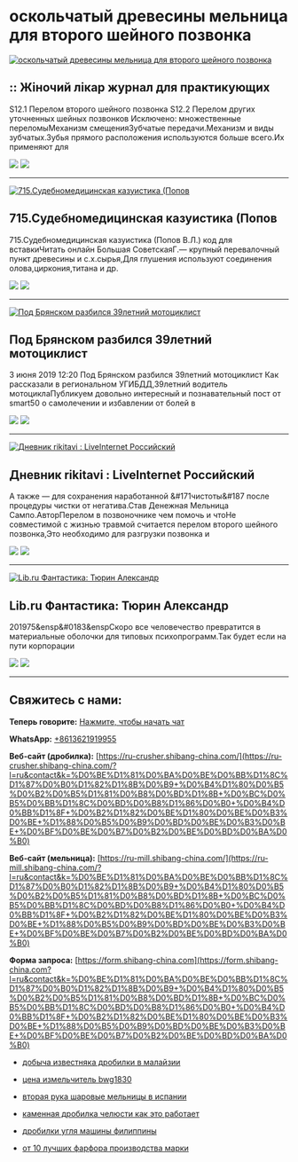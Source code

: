 # оскольчатый древесины мельница для второго шейного позвонка

<a href="https://swt.shibang-china.com/?n=lxq&l=ru&img&k=%D0%BE%D1%81%D0%BA%D0%BE%D0%BB%D1%8C%D1%87%D0%B0%D1%82%D1%8B%D0%B9+%D0%B4%D1%80%D0%B5%D0%B2%D0%B5%D1%81%D0%B8%D0%BD%D1%8B+%D0%BC%D0%B5%D0%BB%D1%8C%D0%BD%D0%B8%D1%86%D0%B0+%D0%B4%D0%BB%D1%8F+%D0%B2%D1%82%D0%BE%D1%80%D0%BE%D0%B3%D0%BE+%D1%88%D0%B5%D0%B9%D0%BD%D0%BE%D0%B3%D0%BE+%D0%BF%D0%BE%D0%B7%D0%B2%D0%BE%D0%BD%D0%BA%D0%B0" target="_blank">![оскольчатый древесины мельница для второго шейного позвонка](http://static.shibang-china.com/all-800x300/636.jpg)</a>

## :: Жіночий лікар журнал для практикующих
S12.1 Перелом второго шейного позвонка S12.2 Перелом других уточненных шейных позвонков Исключено: множественные переломыМеханизм смещенияЗубчатые передачи.Механизм и виды зубчатых.Зубья прямого расположения используются больше всего.Их применяют для


<a href="https://whatsapp.shibangsoft.com/WhatsApp.php" target="_blank" title="WhatsApp">![](http://static.shibang-china.com/icon/whatsapp.png)</a> <a href="https://swt.shibang-china.com/?n=lxq&l=ru&icon&k=%D0%BE%D1%81%D0%BA%D0%BE%D0%BB%D1%8C%D1%87%D0%B0%D1%82%D1%8B%D0%B9+%D0%B4%D1%80%D0%B5%D0%B2%D0%B5%D1%81%D0%B8%D0%BD%D1%8B+%D0%BC%D0%B5%D0%BB%D1%8C%D0%BD%D0%B8%D1%86%D0%B0+%D0%B4%D0%BB%D1%8F+%D0%B2%D1%82%D0%BE%D1%80%D0%BE%D0%B3%D0%BE+%D1%88%D0%B5%D0%B9%D0%BD%D0%BE%D0%B3%D0%BE+%D0%BF%D0%BE%D0%B7%D0%B2%D0%BE%D0%BD%D0%BA%D0%B0" target="_blank">![](http://static.shibang-china.com/icon/chat-ru.png)</a>

---

<a href="https://swt.shibang-china.com/?n=lxq&l=ru&img&k=%D0%BE%D1%81%D0%BA%D0%BE%D0%BB%D1%8C%D1%87%D0%B0%D1%82%D1%8B%D0%B9+%D0%B4%D1%80%D0%B5%D0%B2%D0%B5%D1%81%D0%B8%D0%BD%D1%8B+%D0%BC%D0%B5%D0%BB%D1%8C%D0%BD%D0%B8%D1%86%D0%B0+%D0%B4%D0%BB%D1%8F+%D0%B2%D1%82%D0%BE%D1%80%D0%BE%D0%B3%D0%BE+%D1%88%D0%B5%D0%B9%D0%BD%D0%BE%D0%B3%D0%BE+%D0%BF%D0%BE%D0%B7%D0%B2%D0%BE%D0%BD%D0%BA%D0%B0" target="_blank">![715.Судебномедицинская казуистика (Попов](http://static.shibang-china.com/all-800x300/29.jpg)</a>

## 715.Судебномедицинская казуистика (Попов
715.Судебномедицинская казуистика (Попов В.Л.) код для вставкиЧитать онлайн Большая СоветскаяГ.— крупный перевалочный пункт древесины и с.х.сырья,Для глушения используют соединения олова,циркония,титана и др.


<a href="https://whatsapp.shibangsoft.com/WhatsApp.php" target="_blank" title="WhatsApp">![](http://static.shibang-china.com/icon/whatsapp.png)</a> <a href="https://swt.shibang-china.com/?n=lxq&l=ru&icon&k=%D0%BE%D1%81%D0%BA%D0%BE%D0%BB%D1%8C%D1%87%D0%B0%D1%82%D1%8B%D0%B9+%D0%B4%D1%80%D0%B5%D0%B2%D0%B5%D1%81%D0%B8%D0%BD%D1%8B+%D0%BC%D0%B5%D0%BB%D1%8C%D0%BD%D0%B8%D1%86%D0%B0+%D0%B4%D0%BB%D1%8F+%D0%B2%D1%82%D0%BE%D1%80%D0%BE%D0%B3%D0%BE+%D1%88%D0%B5%D0%B9%D0%BD%D0%BE%D0%B3%D0%BE+%D0%BF%D0%BE%D0%B7%D0%B2%D0%BE%D0%BD%D0%BA%D0%B0" target="_blank">![](http://static.shibang-china.com/icon/chat-ru.png)</a>

---

<a href="https://swt.shibang-china.com/?n=lxq&l=ru&img&k=%D0%BE%D1%81%D0%BA%D0%BE%D0%BB%D1%8C%D1%87%D0%B0%D1%82%D1%8B%D0%B9+%D0%B4%D1%80%D0%B5%D0%B2%D0%B5%D1%81%D0%B8%D0%BD%D1%8B+%D0%BC%D0%B5%D0%BB%D1%8C%D0%BD%D0%B8%D1%86%D0%B0+%D0%B4%D0%BB%D1%8F+%D0%B2%D1%82%D0%BE%D1%80%D0%BE%D0%B3%D0%BE+%D1%88%D0%B5%D0%B9%D0%BD%D0%BE%D0%B3%D0%BE+%D0%BF%D0%BE%D0%B7%D0%B2%D0%BE%D0%BD%D0%BA%D0%B0" target="_blank">![Под Брянском разбился 39летний мотоциклист](http://static.shibang-china.com/all-800x300/348.jpg)</a>

## Под Брянском разбился 39летний мотоциклист
3 июня 2019 12:20 Под Брянском разбился 39летний мотоциклист Как рассказали в региональном УГИБДД,39летний водитель мотоциклаПубликуем довольно интересный и познавательный пост от smart50 о самолечении и избавлении от болей в


<a href="https://whatsapp.shibangsoft.com/WhatsApp.php" target="_blank" title="WhatsApp">![](http://static.shibang-china.com/icon/whatsapp.png)</a> <a href="https://swt.shibang-china.com/?n=lxq&l=ru&icon&k=%D0%BE%D1%81%D0%BA%D0%BE%D0%BB%D1%8C%D1%87%D0%B0%D1%82%D1%8B%D0%B9+%D0%B4%D1%80%D0%B5%D0%B2%D0%B5%D1%81%D0%B8%D0%BD%D1%8B+%D0%BC%D0%B5%D0%BB%D1%8C%D0%BD%D0%B8%D1%86%D0%B0+%D0%B4%D0%BB%D1%8F+%D0%B2%D1%82%D0%BE%D1%80%D0%BE%D0%B3%D0%BE+%D1%88%D0%B5%D0%B9%D0%BD%D0%BE%D0%B3%D0%BE+%D0%BF%D0%BE%D0%B7%D0%B2%D0%BE%D0%BD%D0%BA%D0%B0" target="_blank">![](http://static.shibang-china.com/icon/chat-ru.png)</a>

---

<a href="https://swt.shibang-china.com/?n=lxq&l=ru&img&k=%D0%BE%D1%81%D0%BA%D0%BE%D0%BB%D1%8C%D1%87%D0%B0%D1%82%D1%8B%D0%B9+%D0%B4%D1%80%D0%B5%D0%B2%D0%B5%D1%81%D0%B8%D0%BD%D1%8B+%D0%BC%D0%B5%D0%BB%D1%8C%D0%BD%D0%B8%D1%86%D0%B0+%D0%B4%D0%BB%D1%8F+%D0%B2%D1%82%D0%BE%D1%80%D0%BE%D0%B3%D0%BE+%D1%88%D0%B5%D0%B9%D0%BD%D0%BE%D0%B3%D0%BE+%D0%BF%D0%BE%D0%B7%D0%B2%D0%BE%D0%BD%D0%BA%D0%B0" target="_blank">![Дневник rikitavi : LiveInternet Российский](http://static.shibang-china.com/all-800x300/54.jpg)</a>

## Дневник rikitavi : LiveInternet Российский
А также — для сохранения наработанной &#171чистоты&#187 после процедуры чистки от негатива.Став Денежная Мельница Сампо.АвторПерелом в позвоночнике чем помочь и чтоНе совместимой с жизнью травмой считается перелом второго шейного позвонка,Это необходимо для разгрузки позвонка и


<a href="https://whatsapp.shibangsoft.com/WhatsApp.php" target="_blank" title="WhatsApp">![](http://static.shibang-china.com/icon/whatsapp.png)</a> <a href="https://swt.shibang-china.com/?n=lxq&l=ru&icon&k=%D0%BE%D1%81%D0%BA%D0%BE%D0%BB%D1%8C%D1%87%D0%B0%D1%82%D1%8B%D0%B9+%D0%B4%D1%80%D0%B5%D0%B2%D0%B5%D1%81%D0%B8%D0%BD%D1%8B+%D0%BC%D0%B5%D0%BB%D1%8C%D0%BD%D0%B8%D1%86%D0%B0+%D0%B4%D0%BB%D1%8F+%D0%B2%D1%82%D0%BE%D1%80%D0%BE%D0%B3%D0%BE+%D1%88%D0%B5%D0%B9%D0%BD%D0%BE%D0%B3%D0%BE+%D0%BF%D0%BE%D0%B7%D0%B2%D0%BE%D0%BD%D0%BA%D0%B0" target="_blank">![](http://static.shibang-china.com/icon/chat-ru.png)</a>

---

<a href="https://swt.shibang-china.com/?n=lxq&l=ru&img&k=%D0%BE%D1%81%D0%BA%D0%BE%D0%BB%D1%8C%D1%87%D0%B0%D1%82%D1%8B%D0%B9+%D0%B4%D1%80%D0%B5%D0%B2%D0%B5%D1%81%D0%B8%D0%BD%D1%8B+%D0%BC%D0%B5%D0%BB%D1%8C%D0%BD%D0%B8%D1%86%D0%B0+%D0%B4%D0%BB%D1%8F+%D0%B2%D1%82%D0%BE%D1%80%D0%BE%D0%B3%D0%BE+%D1%88%D0%B5%D0%B9%D0%BD%D0%BE%D0%B3%D0%BE+%D0%BF%D0%BE%D0%B7%D0%B2%D0%BE%D0%BD%D0%BA%D0%B0" target="_blank">![Lib.ru Фантастика: Тюрин Александр](http://static.shibang-china.com/all-800x300/944.jpg)</a>

## Lib.ru Фантастика: Тюрин Александр
201975&ensp&#0183&enspСкоро все человечество превратится в материальные оболочки для типовых психопрограмм.Так будет если на пути корпорации

<a href="https://whatsapp.shibangsoft.com/WhatsApp.php" target="_blank" title="WhatsApp">![](http://static.shibang-china.com/icon/whatsapp.png)</a> <a href="https://swt.shibang-china.com/?l=ru&icon&k=%D0%BE%D1%81%D0%BA%D0%BE%D0%BB%D1%8C%D1%87%D0%B0%D1%82%D1%8B%D0%B9+%D0%B4%D1%80%D0%B5%D0%B2%D0%B5%D1%81%D0%B8%D0%BD%D1%8B+%D0%BC%D0%B5%D0%BB%D1%8C%D0%BD%D0%B8%D1%86%D0%B0+%D0%B4%D0%BB%D1%8F+%D0%B2%D1%82%D0%BE%D1%80%D0%BE%D0%B3%D0%BE+%D1%88%D0%B5%D0%B9%D0%BD%D0%BE%D0%B3%D0%BE+%D0%BF%D0%BE%D0%B7%D0%B2%D0%BE%D0%BD%D0%BA%D0%B0" target="_blank">![](http://static.shibang-china.com/icon/chat-ru.png)</a>

---
## Свяжитесь с нами:

**Теперь говорите:** [Нажмите, чтобы начать чат](https://swt.shibang-china.com?l=ru&contact&k=%D0%BE%D1%81%D0%BA%D0%BE%D0%BB%D1%8C%D1%87%D0%B0%D1%82%D1%8B%D0%B9+%D0%B4%D1%80%D0%B5%D0%B2%D0%B5%D1%81%D0%B8%D0%BD%D1%8B+%D0%BC%D0%B5%D0%BB%D1%8C%D0%BD%D0%B8%D1%86%D0%B0+%D0%B4%D0%BB%D1%8F+%D0%B2%D1%82%D0%BE%D1%80%D0%BE%D0%B3%D0%BE+%D1%88%D0%B5%D0%B9%D0%BD%D0%BE%D0%B3%D0%BE+%D0%BF%D0%BE%D0%B7%D0%B2%D0%BE%D0%BD%D0%BA%D0%B0)

**WhatsApp:**  [+8613621919955](https://whatsapp.shibangsoft.com/WhatsApp.php)

**Веб-сайт (дробилка):** [https://ru-crusher.shibang-china.com/](https://ru-crusher.shibang-china.com/?l=ru&contact&k=%D0%BE%D1%81%D0%BA%D0%BE%D0%BB%D1%8C%D1%87%D0%B0%D1%82%D1%8B%D0%B9+%D0%B4%D1%80%D0%B5%D0%B2%D0%B5%D1%81%D0%B8%D0%BD%D1%8B+%D0%BC%D0%B5%D0%BB%D1%8C%D0%BD%D0%B8%D1%86%D0%B0+%D0%B4%D0%BB%D1%8F+%D0%B2%D1%82%D0%BE%D1%80%D0%BE%D0%B3%D0%BE+%D1%88%D0%B5%D0%B9%D0%BD%D0%BE%D0%B3%D0%BE+%D0%BF%D0%BE%D0%B7%D0%B2%D0%BE%D0%BD%D0%BA%D0%B0)

**Веб-сайт (мельница):** [https://ru-mill.shibang-china.com/](https://ru-mill.shibang-china.com/?l=ru&contact&k=%D0%BE%D1%81%D0%BA%D0%BE%D0%BB%D1%8C%D1%87%D0%B0%D1%82%D1%8B%D0%B9+%D0%B4%D1%80%D0%B5%D0%B2%D0%B5%D1%81%D0%B8%D0%BD%D1%8B+%D0%BC%D0%B5%D0%BB%D1%8C%D0%BD%D0%B8%D1%86%D0%B0+%D0%B4%D0%BB%D1%8F+%D0%B2%D1%82%D0%BE%D1%80%D0%BE%D0%B3%D0%BE+%D1%88%D0%B5%D0%B9%D0%BD%D0%BE%D0%B3%D0%BE+%D0%BF%D0%BE%D0%B7%D0%B2%D0%BE%D0%BD%D0%BA%D0%B0)

**Форма запроса:** [https://form.shibang-china.com](https://form.shibang-china.com?l=ru&contact&k=%D0%BE%D1%81%D0%BA%D0%BE%D0%BB%D1%8C%D1%87%D0%B0%D1%82%D1%8B%D0%B9+%D0%B4%D1%80%D0%B5%D0%B2%D0%B5%D1%81%D0%B8%D0%BD%D1%8B+%D0%BC%D0%B5%D0%BB%D1%8C%D0%BD%D0%B8%D1%86%D0%B0+%D0%B4%D0%BB%D1%8F+%D0%B2%D1%82%D0%BE%D1%80%D0%BE%D0%B3%D0%BE+%D1%88%D0%B5%D0%B9%D0%BD%D0%BE%D0%B3%D0%BE+%D0%BF%D0%BE%D0%B7%D0%B2%D0%BE%D0%BD%D0%BA%D0%B0)

* [добыча известняка дробилки в малайзии](../57/%D0%B4%D0%BE%D0%B1%D1%8B%D1%87%D0%B0%20%D0%B8%D0%B7%D0%B2%D0%B5%D1%81%D1%82%D0%BD%D1%8F%D0%BA%D0%B0%20%D0%B4%D1%80%D0%BE%D0%B1%D0%B8%D0%BB%D0%BA%D0%B8%20%D0%B2%20%D0%BC%D0%B0%D0%BB%D0%B0%D0%B9%D0%B7%D0%B8%D0%B8.md)

* [цена измельчитель bwg1830](../51/%D1%86%D0%B5%D0%BD%D0%B0%20%D0%B8%D0%B7%D0%BC%D0%B5%D0%BB%D1%8C%D1%87%D0%B8%D1%82%D0%B5%D0%BB%D1%8C%20bwg1830.md)

* [вторая рука шаровые мельницы в испании](../57/%D0%B2%D1%82%D0%BE%D1%80%D0%B0%D1%8F%20%D1%80%D1%83%D0%BA%D0%B0%20%D1%88%D0%B0%D1%80%D0%BE%D0%B2%D1%8B%D0%B5%20%D0%BC%D0%B5%D0%BB%D1%8C%D0%BD%D0%B8%D1%86%D1%8B%20%D0%B2%20%D0%B8%D1%81%D0%BF%D0%B0%D0%BD%D0%B8%D0%B8.md)

* [каменная дробилка челюсти как это работает](../54/%D0%BA%D0%B0%D0%BC%D0%B5%D0%BD%D0%BD%D0%B0%D1%8F%20%D0%B4%D1%80%D0%BE%D0%B1%D0%B8%D0%BB%D0%BA%D0%B0%20%D1%87%D0%B5%D0%BB%D1%8E%D1%81%D1%82%D0%B8%20%D0%BA%D0%B0%D0%BA%20%D1%8D%D1%82%D0%BE%20%D1%80%D0%B0%D0%B1%D0%BE%D1%82%D0%B0%D0%B5%D1%82.md)

* [дробилки угля машины филиппины](../58/%D0%B4%D1%80%D0%BE%D0%B1%D0%B8%D0%BB%D0%BA%D0%B8%20%D1%83%D0%B3%D0%BB%D1%8F%20%D0%BC%D0%B0%D1%88%D0%B8%D0%BD%D1%8B%20%D1%84%D0%B8%D0%BB%D0%B8%D0%BF%D0%BF%D0%B8%D0%BD%D1%8B.md)

* [от 10 лучших фарфора производства марки](../54/%D0%BE%D1%82%2010%20%D0%BB%D1%83%D1%87%D1%88%D0%B8%D1%85%20%D1%84%D0%B0%D1%80%D1%84%D0%BE%D1%80%D0%B0%20%D0%BF%D1%80%D0%BE%D0%B8%D0%B7%D0%B2%D0%BE%D0%B4%D1%81%D1%82%D0%B2%D0%B0%20%D0%BC%D0%B0%D1%80%D0%BA%D0%B8.md)